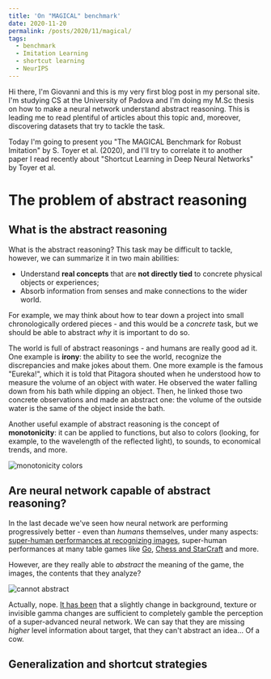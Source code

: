 ```yaml
---
title: 'On "MAGICAL" benchmark'
date: 2020-11-20
permalink: /posts/2020/11/magical/
tags:
  - benchmark
  - Imitation Learning
  - shortcut learning
  - NeurIPS
---
```

Hi there, I'm Giovanni and this is my very first blog post in my personal site. I'm studying CS at the University of Padova and I'm doing my M.Sc thesis on how to make a neural network understand abstract reasoning. This is leading me to read plentiful of articles about this topic and, moreover, discovering datasets that try to tackle the task.

Today I'm going to present you "The MAGICAL Benchmark for Robust Imitation" by S. Toyer et al. (2020), and I'll try to correlate it to another paper I read recently about "Shortcut Learning in Deep Neural Networks" by Toyer et al.

# The problem of abstract reasoning

## What is the abstract reasoning

What is the abstract reasoning? This task may be difficult to tackle, however, we can summarize it in two main abilities:
- Understand **real concepts** that are **not directly tied** to concrete physical objects or experiences;
- Absorb information from senses and make connections to the wider world.

For example, we may think about how to tear down a project into small chronologically ordered pieces - and this would be a *concrete* task, but we should be able to abstract *why* it is important to do so. 

The world is full of abstract reasonings - and humans are really good ad it. One example is **irony**: the ability to see the world, recognize the discrepancies and make jokes about them. One more example is the famous "Eureka!", which it is told that Pitagora shouted when he understood how to measure the volume of an object with water. He observed the water falling down from his bath while dipping an object. Then, he linked those two concrete observations and made an abstract one: the volume of the outside water is the same of the object inside the bath.

Another useful example of abstract reasoning is the concept of **monotonicity**: it can be applied to functions, but also to colors (looking, for example, to the wavelength of the reflected light), to sounds, to economical trends, and more.

![monotonicity colors](http://www.onextrapixel.com/wp-content/uploads/2012/11/palettes.jpg)

## Are neural network capable of abstract reasoning?

In the last decade we've seen how neural network are performing  progressively better - even than *humans* themselves, under many aspects: [super-human performances at recognizing images](https://arxiv.org/pdf/1706.06969.pdf), super-human performances at many table games like [Go](https://deepmind.com/research/case-studies/alphago-the-story-so-far), [Chess and StarCraft](ial-intelligence/2020/01/16/alphazero-beat-humans-at-chess-and-starcraft-now-its-working-with-quantum-computers/) and more.

However, are they really able to *abstract* the meaning of the game, the images, the contents that they analyze?

![cannot abstract]({{site.url}}/images/magical/noGeneralization.png)

Actually, nope. [It has been](https://arxiv.org/abs/2004.07780) that a slightly change in background, texture or invisible gamma changes are sufficient to completely gamble the perception of a super-advanced neural network. We can say that they are missing *higher* level information about target, that they can't abstract an idea... Of a cow.

## Generalization and shortcut strategies





 
